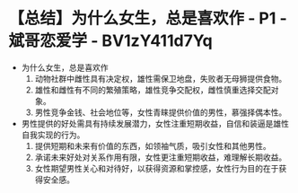 # 【总结】为什么女生，总是喜欢作 - P1 - 斌哥恋爱学 - BV1zY411d7Yq

-   为什么女生，总是喜欢作
    1.  动物社群中雌性具有决定权，雄性需保卫地盘，失败者无母狮提供食物。
    2.  雄性和雌性有不同的繁殖策略，雄性竞争交配权，雌性慎重选择交配对象。
    3.  男性竞争金钱、社会地位等，女性青睐提供价值的男性，慕强择偶本性。
-   男性提供的好处需具有持续发展潜力，女性注重短期收益，自信和装逼是雄性自我实现的行为。
    1.  提供短期和未来有价值的东西，如领袖气质，吸引女性和其他男性。
    2.  承诺未来好处对关系作用有限，女性更注重短期收益，难理解长期收益。
    3.  女性期望男性关心和对待好，以获得资源和掌控感，女性行为目的在于获得安全感。